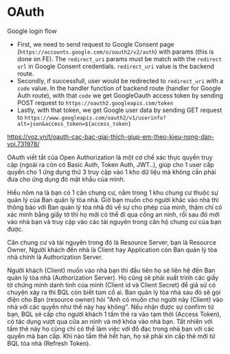 # OAuth

Google login flow

- First, we need to send request to Google Consent page (`https://accounts.google.com/o/oauth2/v2/auth`) with params (this is done on FE). The `redirect_uri` params must be match with the `redirect url` in Google Consent credentials. `redirect_uri` value is the backend route.
- Secondly, if successfull, user would be redirected to `redirect_uri` with a `code` value. In the handler function of backend route (handler for Google Auth route), with that `code` we get GoogleOauth access token by sending POST request to `https://oauth2.googleapis.com/token`
- Lastly, with that token, we get Google user data by sending GET request to `https://www.googleapis.com/oauth2/v1/userinfo?alt=json&access_token=${access_token}`

<https://voz.vn/t/oauth-cac-bac-giai-thich-giup-em-theo-kieu-nong-dan-voi.731978/>

OAuth viết tắt của Open Authorization là một cơ chế xác thực quyền truy cập (ngoài ra còn có Basic Auth, Token Auth, JWT..), giúp cho 1 user cấp quyền cho 1 ứng dụng thứ 3 truy cập vào 1 kho dữ liệu mà không cần phải đưa cho ứng dụng đó mật khẩu của mình.

Hiểu nôm na là bạn có 1 căn chung cư, nằm trong 1 khu chung cư thuộc sự quản lý của Ban quản lý tòa nhà. Giờ bạn muốn cho người khác vào nhà thì thông báo với Ban quản lý tòa nhà đó về sự cho phép của mình, thậm chí có xác minh bằng giấy tờ thì họ mới có thể đi qua cổng an ninh, rồi sau đó mới vào nhà bạn và truy cập vào các tài nguyên trong căn hộ chung cư của bạn được.

Căn chung cư và tài nguyên trong đó là Resource Server, bạn là Resource Owner, Người khách đến nhà là Client hay Application còn Ban quản lý tòa nhà chính là Authorization Server.

Người khách (Client) muốn vào nhà bạn thì đầu tiên họ sẽ liên hệ đến Ban quản lý tòa nhà (Authorization Server). Họ cũng sẽ phải xuất trình các giấy tờ chứng minh danh tính của mình (Client id và Client Secret) để giả sử có chuyện xảy ra thì BQL còn biết túm cổ ai. Ban quản lý tòa nhà sau đó sẽ gọi điện cho Bạn (resource owner) hỏi "Anh có muốn cho người này (Client) vào nhà với các quyền như thế này hay không". Nếu nhận được sự confirm từ bạn, BQL sẽ cấp cho người khách 1 tấm thẻ ra vào tạm thời (Access Token), có tác dụng vượt qua cửa an ninh và mở khóa vào nhà bạn. Tất nhiên với tấm thẻ này họ cũng chỉ có thể làm việc với đồ đạc trong nhà bạn với các quyền mà bạn cấp. Khi nào tấm thẻ hết hạn, họ sẽ phải xin cấp thẻ mới từ BQL tòa nhà (Refresh Token).